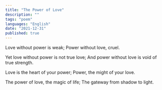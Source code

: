 ```yaml
---
title: "The Power of Love"
description: ""
tags: "poem"
languages: "English"
date: "2021-12-31"
published: true
---
```


Love without power is weak;
Power without love, cruel.

Yet love without power is not true love;
And power without love is void of true strength.

Love is the heart of your power;
Power, the might of your love.

The power of love, the magic of life;
The gateway from shadow to light.
